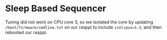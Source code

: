 # Sleep Based Sequencer

Tuning did not work on CPU core 3, so we isolated the core by updating 
`/boot/firmware/cmdline.txt` on our rasppi to include `isolcpus=1-3`, and
then rebooted our rasppi.